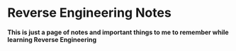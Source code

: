 # Reverse Engineering Notes

**This is just a page of notes and important things to me to remember while learning Reverse Engineering**

